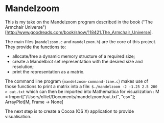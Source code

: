 Mandelzoom
==========

This is my take on the Mandelzoom program described in the book ("The Armchair Universe")[http://www.goodreads.com/book/show/118421.The_Armchair_Universe].

The main files (`mandelzoom.c` and `mandelzoom.h`) are the core of this project. They provide the functions to:
* allocate/free a dynamic memory structure of a required size;
* create a Mandelbrot set representation with the desired size and resolution;
* print the representation as a matrix.

The command line program (`mandelzoom-command-line.c`) makes use of those functions to print a matrix into a file: `$./mandelzoom -2 -1.25 2.5 200 > out.txt` which can then be imported into Mathematica for visualization :
    M = Import["/Users/ollief/Documents/mandelzoom/out.txt", "csv"];
    ArrayPlot[M, Frame -> None]

The next step is to create a Cocoa (OS X) application to provide visualisation.
